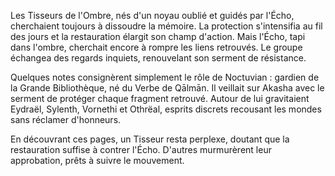 Les Tisseurs de l'Ombre, nés d'un noyau oublié et guidés par l'Écho, cherchaient toujours à dissoudre la mémoire.
La protection s'intensifia au fil des jours et la restauration élargit son champ d'action. Mais l'Écho, tapi dans l'ombre, cherchait encore à rompre les liens retrouvés.
Le groupe échangea des regards inquiets, renouvelant son serment de résistance.

Quelques notes consignèrent simplement le rôle de Noctuvian : gardien de la Grande Bibliothèque, né du Verbe de Qālmān. Il veillait sur Akasha avec le serment de protéger chaque fragment retrouvé. Autour de lui gravitaient Eydraël, Sylenth, Vornethi et Othrëal, esprits discrets recousant les mondes sans réclamer d'honneurs.

En découvrant ces pages, un Tisseur resta perplexe, doutant que la restauration suffise à contrer l'Écho. D'autres murmurèrent leur approbation, prêts à suivre le mouvement.
